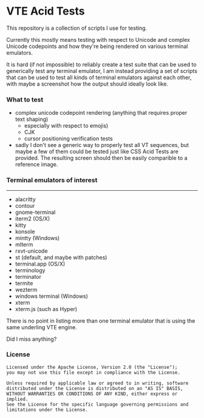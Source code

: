# VTE Acid Tests

This repository is a collection of scripts I use for testing.

Currently this mostly means testing with respect to Unicode and complex Unicode codepoints
and how they're being rendered on various terminal emulators.

It is hard (if not impossible) to reliably create a test suite that can be used
to generically test any terminal emulator, I am instead providing a set of scripts
that can be used to test all kinds of terminal emulators against each other, with
maybe a screenshot how the output should ideally look like.

### What to test

- complex unicode codepoint rendering (anything that requires proper text shaping)
  - especially with respect to emojis)
  - CJK
  - cursor positioning verification tests
- sadly I don't see a generic way to properly test all VT sequences, but maybe
  a few of them could be tested just like CSS Acid Tests are provided. The resulting screen
  should then be easily comparible to a reference image.

### Terminal emulators of interest
----------------------------------

- alacritty
- contour
- gnome-terminal
- iterm2 (OS/X)
- kitty
- konsole
- mintty (Windows)
- mlterm
- rxvt-unicode
- st (default, and maybe with patches)
- terminal.app (OS/X)
- terminology
- terminator
- termite
- wezterm
- windows terminal (Windows)
- xterm
- xterm.js (such as Hyper)

There is no point in listing more than one terminal emulator that is using the
same underling VTE engine.

Did I miss anything?

### License

```
Licensed under the Apache License, Version 2.0 (the "License");
you may not use this file except in compliance with the License.

Unless required by applicable law or agreed to in writing, software
distributed under the License is distributed on an "AS IS" BASIS,
WITHOUT WARRANTIES OR CONDITIONS OF ANY KIND, either express or implied.
See the License for the specific language governing permissions and
limitations under the License.
```
